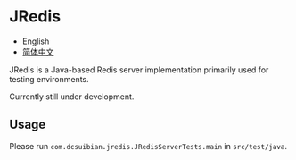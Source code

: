 # JRedis

* English
* [简体中文](./README.zh-CN.md)

JRedis is a Java-based Redis server implementation primarily used for testing environments.

Currently still under development.

## Usage

Please run `com.dcsuibian.jredis.JRedisServerTests.main` in `src/test/java`.

